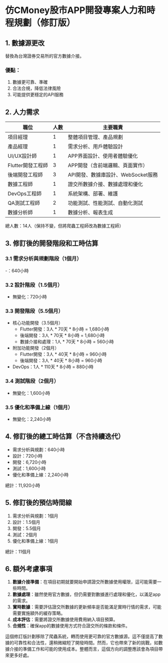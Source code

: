# 仿CMoney股市APP開發專案人力和時程規劃（修訂版）

## 1. 數據源更改

替換為台灣證券交易所的官方數據介接。

### 優點：
1. 數據更可靠、準確
2. 合法合規，降低法律風險
3. 可能提供更穩定的API服務


## 2. 人力需求

| 職位           | 人數  | 主要職責                    |
| ------------ | --- | ----------------------- |
| 項目經理         | 1   | 整體項目管理、產品規劃             |
| 產品經理         | 1   | 需求分析、用戶體驗設計             |
| UI/UX設計師     | 1   | APP界面設計、使用者體驗優化         |
| Flutter開發工程師 | 3   | APP開發（含前端邏輯、頁面實作）       |
| 後端開發工程師      | 3   | API開發、數據庫設計、WebSocket服務 |
| 數據工程師        | 1   | 證交所數據介接、數據處理和優化         |
| DevOps工程師    | 1   | 系統架構、部署、維護              |
| QA測試工程師      | 2   | 功能測試、性能測試、自動化測試         |
| 數據分析師        | 1   | 數據分析、報表生成               |

總人數：14人（保持不變，但將爬蟲工程師改為數據工程師）

## 3. 修訂後的開發階段和工時估算

### 3.1 需求分析與規劃階段（1個月）
-：640小時

### 3.2 設計階段（1.5個月）
- 無變化：720小時

### 3.3 開發階段（5.5個月）
- 核心功能開發（3.5個月）
  - Flutter開發：3人 * 70天 * 8小時 = 1,680小時
  - 後端開發：3人 * 70天 * 8小時 = 1,680小時
  - 數據介接和處理：1人 * 70天 * 8小時 = 560小時
- 附加功能開發（2個月）
  - Flutter開發：3人 * 40天 * 8小時 = 960小時
  - 後端開發：3人 * 40天 * 8小時 = 960小時
- DevOps：1人 * 110天 * 8小時 = 880小時

### 3.4 測試階段（2個月）
- 無變化：1,600小時

### 3.5 優化和準備上線（1個月）
- 無變化：2,240小時

## 4. 修訂後的總工時估算（不含持續迭代）

- 需求分析與規劃：640小時
- 設計：720小時
- 開發：6,720小時
- 測試：1,600小時
- 優化和準備上線：2,240小時

總計：11,920小時

## 5. 修訂後的預估時間線

1. 需求分析與規劃：1個月
2. 設計：1.5個月
3. 開發：5.5個月
4. 測試：2個月
5. 優化和準備上線：1個月

總計：11個月

## 6. 額外考慮事項

1. **數據介接準備**：在項目初期就要開始申請證交所數據使用權限，這可能需要一些時間。
2. **數據處理**：雖然使用官方數據，但仍需要對數據進行處理和優化，以滿足app的需求。
3. **實時數據**：需要評估證交所數據的更新頻率是否能滿足實時行情的需求，可能需要實施額外的緩存策略。
4. **成本評估**：需要將證交所數據使用費用納入項目預算。
5. **合規性**：確保app的數據使用方式符合證交所的條款和條件。

這個修訂版計劃移除了爬蟲系統，轉而使用更可靠的官方數據源。這不僅提高了數據的可靠性和合法性，還稍微縮短了開發時間。然而，它也帶來了新的挑戰，如數據介接的準備工作和可能的使用成本。整體而言，這個方向的調整應該會為項目帶來更多好處。